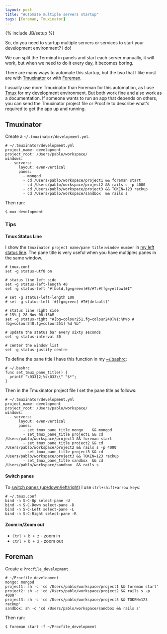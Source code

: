 ```yaml
---
layout: post
title: "Automate multiple servers startup"
tags: [Foreman, Tmuxinator]
---
```

{% include JB/setup %}

So, do you need to startup multiple servers or services to start your development environment? I do!

We can split the Terminal in panels and start each server manually, it will work, but when we need to do it every day, it becomes boring.

There are many ways to automate this startup, but the two that I like most are with [Tmuxinator](https://github.com/aziz/tmuxinator) or with [Foreman](https://github.com/ddollar/foreman).

I usually use more Tmuxinator than Foreman for this automation, as I use [Tmux](http://tmux.sourceforge.net/) for my development environment. But both work fine and also work as a documentation. If someone wants to run an app that depends on others, you can send the Tmuxinator project file or Procfile to describe what's required to get the app up and running.

## Tmuxinator

Create a `~/.tmuxinator/development.yml`.

    # ~/.tmuxinator/development.yml
    project_name: development
    project_root: /Users/pablo/workspace/
    windows:
      - servers:
          layout: even-vertical
          panes:
            - mongod
            - cd /Users/pablo/workspace/project1 && foreman start
            - cd /Users/pablo/workspace/project2 && rails s -p 4000
            - cd /Users/pablo/workspace/project3 && TOKEN=123 rackup
            - cd /Users/pablo/workspace/sandbox  && rails s


Then run:

    $ mux development

### Tips

#### Tmux Status Line

I show the `tmuxinator project name/pane title:window number` in [my left status line](https://github.com/phstc/dotfiles/blob/master/tmux.conf#L93-L110). The pane title is very useful when you have multiples panes in the same window.

    # tmux.conf
    set -g status-utf8 on
    
    # status line left side
    set -g status-left-length 40
    set -g status-left "#[bold,fg=green]#S/#T:#[fg=yellow]#I"
    
    # set -g status-left-length 100
    # set -g status-left '#[fg=green] #T#[default]'
    
    # status line right side
    # 15% | 28 Nov 08:15AM
    set -g status-right "#[bg=colour251,fg=colour240]%I:%M%p #[bg=colour240,fg=colour251] %d %b"
    
    # update the status bar every sixty seconds
    set -g status-interval 30
    
    # center the window list
    set -g status-justify centre

To define the pane title I have this function in my [~/.bashrc](https://github.com/phstc/dotfiles/blob/master/bashrc#L71-L73):

    # ~/.bashrc
    func set_tmux_pane_title() {
      printf "\033]2;%s\033\\" "$*";
    }

Then in the Tmuxinator project file I set the pane title as follows:

    # ~/.tmuxinator/development.yml
    project_name: development
    project_root: /Users/pablo/workspace/
    windows:
      - servers:
          layout: even-vertical
          panes:
            - set_tmux_pane_title mongo    && mongod
            - set_tmux_pane_title project1 && cd /Users/pablo/workspace/project1 && foreman start
            - set_tmux_pane_title project2 && cd /Users/pablo/workspace/project2 && rails s -p 4000
            - set_tmux_pane_title project3 && cd /Users/pablo/workspace/project3 && TOKEN=123 rackup
            - set_tmux_pane_title sandbox  && cd /Users/pablo/workspace/sandbox  && rails s

#### Switch panes

To [switch panes (up/down/left/right)](https://github.com/phstc/dotfiles/blob/master/tmux.conf#L57-L61) I use `ctrl+shift+arrow keys`:

    # ~/.tmux.conf
    bind -n S-C-Up select-pane -U
    bind -n S-C-Down select-pane -D
    bind -n S-C-Left select-pane -L
    bind -n S-C-Right select-pane -R

#### Zoom in/Zoom out

* `Ctrl + b + z` - zoom in
* `Ctrl + b + z` - zoom out


## Foreman

Create a `Procfile_development`.

    # ~/Procfile_development
    mongo: mongod
    project1: sh -c 'cd /Users/pablo/workspace/project1 && foreman start'
    project2: sh -c 'cd /Users/pablo/workspace/project2 && rails s -p 4000'
    project3: sh -c 'cd /Users/pablo/workspace/project3 && TOKEN=123 rackup'
    sandbox: sh -c 'cd /Users/pablo/workspace/sandbox && rails s'

Then run:

    $ foreman start -f ~/Procfile_development